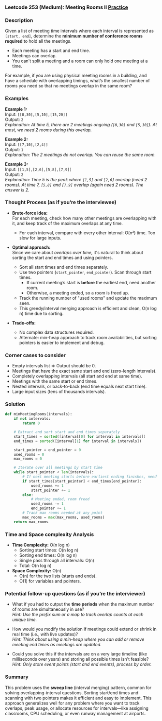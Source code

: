 ### Leetcode 253 (Medium): Meeting Rooms II [Practice](https://leetcode.com/problems/meeting-rooms-ii)

### Description  
Given a list of meeting time intervals where each interval is represented as `[start, end]`, determine the **minimum number of conference rooms required** to hold all the meetings.  
- Each meeting has a start and end time.
- Meetings can overlap.
- You can't split a meeting and a room can only hold one meeting at a time.

For example, if you are using physical meeting rooms in a building, and have a schedule with overlapping timings, what’s the smallest number of rooms you need so that no meetings overlap in the same room?

### Examples  

**Example 1:**  
Input: `[[0,30],[5,10],[15,20]]`  
Output: `2`  
*Explanation: At time 5, there are 2 meetings ongoing (`[0,30]` and `[5,10]`). At most, we need 2 rooms during this overlap.*

**Example 2:**  
Input: `[[7,10],[2,4]]`  
Output: `1`  
*Explanation: The 2 meetings do not overlap. You can reuse the same room.*

**Example 3:**  
Input: `[[1,5],[2,6],[5,8],[7,9]]`  
Output: `2`  
*Explanation: Time 5 is the peak where `[1,5]` and `[2,6]` overlap (need 2 rooms). At time 7, `[5,8]` and `[7,9]` overlap (again need 2 rooms). The answer is 2.*

### Thought Process (as if you’re the interviewee)  
- **Brute-force idea:**  
  For each meeting, check how many other meetings are overlapping with it, and keep track of the maximum overlaps at any time.  
  - For each interval, compare with every other interval: O(n²) time. Too slow for large inputs.

- **Optimal approach:**  
  Since we care about *overlaps over time*, it's natural to think about sorting the start and end times and using pointers.  
  - Sort all start times and end times separately.
  - Use two pointers (`start_pointer`, `end_pointer`). Scan through start times.
    - If current meeting’s start is **before** the earliest end, need another room.
    - Otherwise, a meeting ended, so a room is freed up.
  - Track the running number of "used rooms" and update the maximum seen.
  - This greedy/interval merging approach is efficient and clean, O(n log n) time due to sorting.

- **Trade-offs:**  
  - No complex data structures required.
  - Alternate: min-heap approach to track room availabilities, but sorting pointers is easier to implement and debug.

### Corner cases to consider  
- Empty intervals list ⇒ Output should be 0.
- Meetings that have the exact same start and end (zero-length intervals).
- Completely overlapping intervals (all start and end at same time).
- Meetings with the same start or end times.
- Nested intervals, or back-to-back (end time equals next start time).
- Large input sizes (tens of thousands intervals).

### Solution

```python
def minMeetingRooms(intervals):
    if not intervals:
        return 0

    # Extract and sort start and end times separately
    start_times = sorted([interval[0] for interval in intervals])
    end_times = sorted([interval[1] for interval in intervals])

    start_pointer = end_pointer = 0
    used_rooms = 0
    max_rooms = 0

    # Iterate over all meetings by start time
    while start_pointer < len(intervals):
        # If next meeting starts before earliest ending finishes, need new room
        if start_times[start_pointer] < end_times[end_pointer]:
            used_rooms += 1
            start_pointer += 1
        else:
            # Meeting ended, room freed
            used_rooms -= 1
            end_pointer += 1
        # Track max rooms needed at any point
        max_rooms = max(max_rooms, used_rooms)
    return max_rooms
```

### Time and Space complexity Analysis  

- **Time Complexity:** O(n log n)  
  - Sorting start times: O(n log n)
  - Sorting end times: O(n log n)
  - Single pass through all intervals: O(n)
  - Total: O(n log n)
- **Space Complexity:** O(n)
  - O(n) for the two lists (starts and ends).
  - O(1) for variables and pointers.

### Potential follow-up questions (as if you’re the interviewer)  

- What if you had to output the **time periods** when the maximum number of rooms are simultaneously in use?  
  *Hint: Use the prefix sum or a map to track overlap counts at each unique time.*

- How would you modify the solution if meetings could extend or shrink in real time (i.e., with live updates)?  
  *Hint: Think about using a min-heap where you can add or remove meeting end times as meetings are updated.*

- Could you solve this if the intervals are on a very large timeline (like milliseconds over years) and storing all possible times isn't feasible?  
  *Hint: Only store *event points* (start and end events), process by order.*

### Summary
This problem uses the **sweep line** (interval merging) pattern, common for solving overlapping-interval questions. Sorting start/end times and scanning with two pointers makes it efficient and easy to implement. This approach generalizes well for any problem where you want to track overlaps, peak usage, or allocate resources for intervals—like assigning classrooms, CPU scheduling, or even runway management at airports.